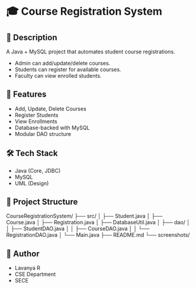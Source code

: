 # 🎓 Course Registration System

## 📌 Description
A Java + MySQL project that automates student course registrations.
- Admin can add/update/delete courses.
- Students can register for available courses.
- Faculty can view enrolled students.

## 🚀 Features
- Add, Update, Delete Courses
- Register Students
- View Enrollments
- Database-backed with MySQL
- Modular DAO structure

## 🛠 Tech Stack
- Java (Core, JDBC)
- MySQL
- UML (Design)

## 📂 Project Structure
CourseRegistrationSystem/
├── src/
│ ├── Student.java
│ ├── Course.java
│ ├── Registration.java
│ ├── DatabaseUtil.java
│ ├── dao/
│ │ ├── StudentDAO.java
│ │ ├── CourseDAO.java
│ │ └── RegistrationDAO.java
│ └── Main.java
├── README.md
└── screenshots/


## 👤 Author
- Lavanya R  
- CSE Department  
- SECE  

